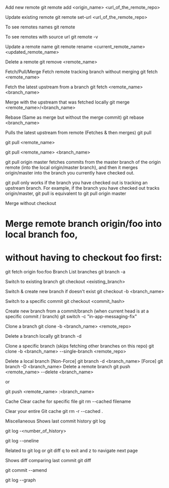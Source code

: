 Add new remote
git remote add <origin_name> <url_of_the_remote_repo>

Update existing remote
git remote set-url <origin> <url_of_the_remote_repo>

To see remotes names
git remote

To see remotes with source url
git remote -v

Update a remote name
git remote rename <current_remote_name> <updated_remote_name>

Delete a remote
git remove <remote_name>

Fetch/Pull/Merge
Fetch remote tracking branch without merging
git fetch <remote_name>

Fetch the latest upstream from a branch
git fetch <remote_name> <branch_name>

Merge with the upstream that was fetched locally
git merge <remote_name>/<branch_name>

Rebase (Same as merge but without the merge commit)
git rebase <branch_name>

Pulls the latest upstream from remote (Fetches & then merges)
git pull

git pull <remote_name>

git pull <remote_name> <branch_name>

git pull origin master fetches commits from the master branch of the origin remote (into the local origin/master branch), and then it merges origin/master into the branch you currently have checked out.

git pull only works if the branch you have checked out is tracking an upstream branch. For example, if the branch you have checked out tracks origin/master, git pull is equivalent to git pull origin master

Merge without checkout
# Merge remote branch origin/foo into local branch foo,
# without having to checkout foo first:
git fetch origin foo:foo
Branch
List branches
git branch -a

Switch to existing branch
git checkout <existing_branch>

Switch & create new branch if doesn't exist
git checkout -b <branch_name>

Switch to a specific commit
git checkout <commit_hash>

Create new branch from a commit/branch (when current head is at a specific commit / branch)
git switch -c "in-app-messaging-fix"

Clone a branch
git clone -b <branch_name> <remote_repo>

Delete a branch locally
git branch -d <branchname>

Clone a specific branch (skips fetching other branches on this repo)
git clone -b <branch_name> --single-branch <remote_repo>

Delete a local branch
[Non-Force] git branch -d <branch_name>
[Force] git branch -D <branch_name>
Delete a remote branch
git push <remote_name> --delete <branch_name>

or

git push <remote_name> :<branch_name>

Cache
Clear cache for specific file
git rm --cached filename

Clear your entire Git cache
git rm -r --cached .

Miscellaneous
Shows last commit history
git log

git log -<number_of_history>

git log --oneline

Related to git log or git diff
q to exit and z to navigate next page

Shows diff comparing last commit
git diff

git commit --amend

git log --graph